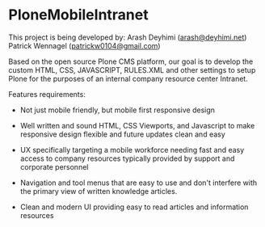 # PloneMobileIntranet
This project is being developed by:
Arash Deyhimi (arash@deyhimi.net)
Patrick Wennagel (patrickw0104@gmail.com)

Based on the open source Plone CMS platform, our goal is to develop the custom HTML, CSS, JAVASCRIPT, RULES.XML and other settings to setup Plone for the purposes of an internal company resource center Intranet.


Features requirements:

 - Not just mobile friendly, but mobile first responsive design
 
 - Well written and sound HTML, CSS Viewports, and Javascript to make responsive design flexible and future updates clean and easy

 - UX specifically targeting a mobile workforce needing fast and easy access to company resources typically provided by support and corporate personnel

 - Navigation and tool menus that are easy to use and don't interfere with the primary view of written knowledge articles.

 - Clean and modern UI providing easy to read articles and information resources

